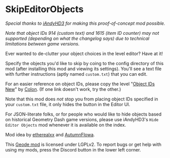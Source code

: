 # SkipEditorObjects

*Special thanks to [iAndyHD3](user:1688850) for making this proof-of-concept mod possible.*

<cy>*Note that object IDs 914 (custom text) and 1615 (item ID counter) may not supported (depending on what the changelog says) due to technical limitations between game versions.*</c>

Ever wanted to de-clutter your object choices in the level editor? Have at it!

Specify the objects you'd like to skip by coing to the config directory of this mod (after installing this mod and viewing its settings). You'll see a text file with further instructions (aptly named `custom.txt`) that you can edit.

For an easier reference on object IDs, please copy the level "[Object IDs New](level:99784974)" by [Colon](user:106255). (If one link doesn't work, try the other.)

Note that this mod does *not* stop you from placing object IDs specified in your `custom.txt` file, it only hides the button in the Editor UI.

For JSON-literate folks, or for people who would like to hide objects based on historical Geometry Dash game versions, please use iAndyHD3's `Hide Editor Objects` mod whenever it is available on the index.

Mod idea by [etherealxx](https://twitter.com/mjwathon) and [AutumnFlowa](https://twitter.com/AutumnFlowa).

This [Geode mod](https://geode-sdk.org) is licensed under LGPLv2. To report bugs or get help with using my mods, press the Discord button in the lower left corner.